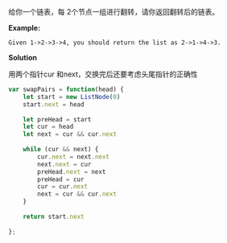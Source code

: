 给你一个链表，每 2个节点一组进行翻转，请你返回翻转后的链表。

**Example:**

```
Given 1->2->3->4, you should return the list as 2->1->4->3.
```



**Solution**

用两个指针cur 和next，交换完后还要考虑头尾指针的正确性

````javascript
var swapPairs = function(head) {
    let start = new ListNode(0)
    start.next = head
    
    let preHead = start
    let cur = head
    let next = cur && cur.next
    
    while (cur && next) {
        cur.next = next.next
        next.next = cur
        preHead.next = next
        preHead = cur
        cur = cur.next
        next = cur && cur.next
    }
    
    return start.next
    
};
````

